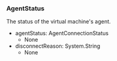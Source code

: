 ### AgentStatus
The status of the virtual machine's agent.

- agentStatus: AgentConnectionStatus
  - None
- disconnectReason: System.String
  - None
